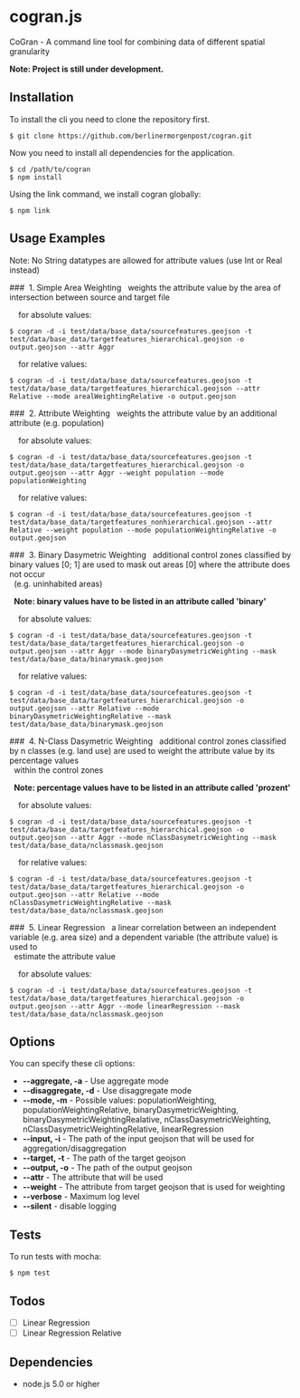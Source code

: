 # cogran.js

CoGran - A command line tool for combining data of different spatial granularity  
  
  
**Note: Project is still under development.**
  
  
## Installation

To install the cli you need to clone the repository first.

```
$ git clone https://github.com/berlinermorgenpost/cogran.git
```

Now you need to install all dependencies for the application.

```
$ cd /path/to/cogran
$ npm install
```

Using the link command, we install cogran globally:

```
$ npm link
```

## Usage Examples



Note: No String datatypes are allowed for attribute values (use Int or Real instead)


###&nbsp;  1. Simple Area Weighting
&nbsp; weights the attribute value by the area of intersection between source and target file

&nbsp;&nbsp;&nbsp; for absolute values:
```
$ cogran -d -i test/data/base_data/sourcefeatures.geojson -t test/data/base_data/targetfeatures_hierarchical.geojson -o output.geojson --attr Aggr
```

&nbsp;&nbsp;&nbsp; for relative values:
```
$ cogran -d -i test/data/base_data/sourcefeatures.geojson -t test/data/base_data/targetfeatures_hierarchical.geojson --attr Relative --mode arealWeightingRelative -o output.geojson
```

###&nbsp;  2. Attribute Weighting
&nbsp; weights the attribute value by an additional attribute (e.g. population)

&nbsp;&nbsp;&nbsp; for absolute values:
```
$ cogran -d -i test/data/base_data/sourcefeatures.geojson -t test/data/base_data/targetfeatures_hierarchical.geojson -o output.geojson --attr Aggr --weight population --mode populationWeighting
```

&nbsp;&nbsp;&nbsp; for relative values:
```
$ cogran -d -i test/data/base_data/sourcefeatures.geojson -t test/data/base_data/targetfeatures_nonhierarchical.geojson --attr Relative --weight population --mode populationWeightingRelative -o output.geojson
```

###&nbsp;  3. Binary Dasymetric Weighting
&nbsp; additional control zones classified by binary values [0; 1] are used to mask out areas [0] where the attribute does not occur  
&nbsp; (e.g. uninhabited areas)

&nbsp; **Note: binary values have to be listed in an attribute called 'binary'**

&nbsp;&nbsp;&nbsp; for absolute values:
```
$ cogran -d -i test/data/base_data/sourcefeatures.geojson -t test/data/base_data/targetfeatures_hierarchical.geojson -o output.geojson --attr Aggr --mode binaryDasymetricWeighting --mask test/data/base_data/binarymask.geojson
```

&nbsp;&nbsp;&nbsp; for relative values:
```
$ cogran -d -i test/data/base_data/sourcefeatures.geojson -t test/data/base_data/targetfeatures_hierarchical.geojson -o output.geojson --attr Relative --mode binaryDasymetricWeightingRelative --mask test/data/base_data/binarymask.geojson
```

###&nbsp;  4. N-Class Dasymetric Weighting
&nbsp; additional control zones classified by n classes (e.g. land use) are used to weight the attribute value by its percentage values  
&nbsp; within the control zones

&nbsp; **Note: percentage values have to be listed in an attribute called 'prozent'**

&nbsp;&nbsp;&nbsp; for absolute values:
```
$ cogran -d -i test/data/base_data/sourcefeatures.geojson -t test/data/base_data/targetfeatures_hierarchical.geojson -o output.geojson --attr Aggr --mode nClassDasymetricWeighting --mask test/data/base_data/nclassmask.geojson
```

&nbsp;&nbsp;&nbsp; for relative values:
```
$ cogran -d -i test/data/base_data/sourcefeatures.geojson -t test/data/base_data/targetfeatures_hierarchical.geojson -o output.geojson --attr Relative --mode nClassDasymetricWeightingRelative --mask test/data/base_data/nclassmask.geojson
```

###&nbsp;  5. Linear Regression
&nbsp; a linear correlation between an independent variable (e.g. area size) and a dependent variable (the attribute value) is used to  
&nbsp; estimate the attribute value

&nbsp;&nbsp;&nbsp; for absolute values:
```
$ cogran -d -i test/data/base_data/sourcefeatures.geojson -t test/data/base_data/targetfeatures_hierarchical.geojson -o output.geojson --attr Aggr --mode linearRegression --mask test/data/base_data/nclassmask.geojson
```



## Options

You can specify these cli options:

* **--aggregate, -a** - Use aggregate mode
* **--disaggregate, -d** - Use disaggregate mode
* **--mode, -m** - Possible values: populationWeighting, populationWeightingRelative, binaryDasymetricWeighting, binaryDasymetricWeightingRealative, nClassDasymetricWeighting, nClassDasymetricWeightingRelative, linearRegression
* **--input, -i** - The path of the input geojson that will be used for aggregation/disaggregation
* **--target, -t** - The path of the target geojson
* **--output, -o** - The path of the output geojson
* **--attr** - The attribute that will be used
* **--weight** - The attribute from target geojson that is used for weighting
* **--verbose** - Maximum log level
* **--silent** - disable logging


## Tests

To run tests with mocha:
```
$ npm test
```

## Todos

* [ ] Linear Regression
* [ ] Linear Regression Relative

## Dependencies

* node.js 5.0 or higher
